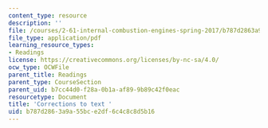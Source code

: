 ```yaml
---
content_type: resource
description: ''
file: /courses/2-61-internal-combustion-engines-spring-2017/b787d2863a9a55bce2df6c4c8c8d5b16_corrections.pdf
file_type: application/pdf
learning_resource_types:
- Readings
license: https://creativecommons.org/licenses/by-nc-sa/4.0/
ocw_type: OCWFile
parent_title: Readings
parent_type: CourseSection
parent_uid: b7cc44d0-f28a-0b1a-af89-9b89c42f0eac
resourcetype: Document
title: 'Corrections to text '
uid: b787d286-3a9a-55bc-e2df-6c4c8c8d5b16
---
```

